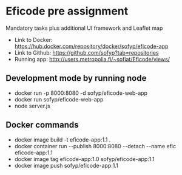 # Eficode pre assignment
Mandatory tasks plus additional UI framework and Leaflet map
- Link to Docker: https://hub.docker.com/repository/docker/sofyp/eficode-app
- Link to Github: https://github.com/sofyp?tab=repositories
- Running app: http://users.metropolia.fi/~sofiat/Eficode/views/

## Development mode by running node
- docker run -p 8000:8080 -d sofyp/eficode-web-app
- docker run  sofyp/eficode-web-app
- node server.js

## Docker commands
- docker image build -t eficode-app:1.1 .
- docker container run --publish 8000:8080 --detach --name efic eficode-app:1.1
- docker image tag eficode-app:1.0 sofyp/eficode-app:1.1
- docker image push sofyp/eficode-app:1.1 
